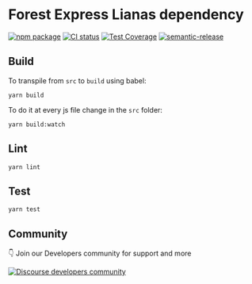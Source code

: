 # Forest Express Lianas dependency

[![npm package](https://badge.fury.io/js/forest-express.svg)](https://badge.fury.io/js/forest-express)
[![CI status](https://github.com/ForestAdmin/forest-express/workflows/Build,%20Test%20and%20Deploy/badge.svg?branch=main)](https://github.com/ForestAdmin/forest-express/actions)
[![Test Coverage](https://api.codeclimate.com/v1/badges/760886d5e81ea4095e90/test_coverage)](https://codeclimate.com/github/ForestAdmin/forest-express/test_coverage)
[![semantic-release](https://img.shields.io/badge/%20%20%F0%9F%93%A6%F0%9F%9A%80-semantic--release-e10079.svg)](https://github.com/semantic-release/semantic-release)

## Build

To transpile from `src` to `build` using babel:

`yarn build`

To do it at every js file change in the `src` folder:

`yarn build:watch`

## Lint

`yarn lint`

## Test

`yarn test`

## Community

👇 Join our Developers community for support and more

[![Discourse developers community](https://img.shields.io/discourse/posts?label=discourse&server=https%3A%2F%2Fcommunity.forestadmin.com)](https://community.forestadmin.com)
